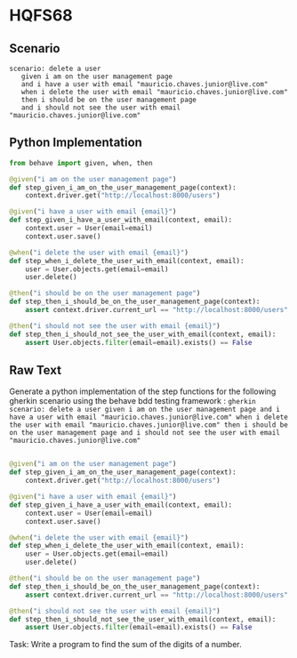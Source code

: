 # HQFS68
## Scenario
```gherkin
scenario: delete a user 
   given i am on the user management page 
   and i have a user with email "mauricio.chaves.junior@live.com" 
   when i delete the user with email "mauricio.chaves.junior@live.com" 
   then i should be on the user management page 
   and i should not see the user with email "mauricio.chaves.junior@live.com"
```


## Python Implementation
```python
from behave import given, when, then

@given("i am on the user management page")
def step_given_i_am_on_the_user_management_page(context):
    context.driver.get("http://localhost:8000/users")

@given("i have a user with email {email}")
def step_given_i_have_a_user_with_email(context, email):
    context.user = User(email=email)
    context.user.save()

@when("i delete the user with email {email}")
def step_when_i_delete_the_user_with_email(context, email):
    user = User.objects.get(email=email)
    user.delete()

@then("i should be on the user management page")
def step_then_i_should_be_on_the_user_management_page(context):
    assert context.driver.current_url == "http://localhost:8000/users"

@then("i should not see the user with email {email}")
def step_then_i_should_not_see_the_user_with_email(context, email):
    assert User.objects.filter(email=email).exists() == False
```


## Raw Text
Generate a python implementation of the step functions for the following gherkin scenario using the behave bdd testing framework : ```gherkin scenario: delete a user given i am on the user management page and i have a user with email "mauricio.chaves.junior@live.com" when i delete the user with email "mauricio.chaves.junior@live.com" then i should be on the user management page and i should not see the user with email "mauricio.chaves.junior@live.com" ```



```python from behave import given, when, then

@given("i am on the user management page")
def step_given_i_am_on_the_user_management_page(context):
    context.driver.get("http://localhost:8000/users")

@given("i have a user with email {email}")
def step_given_i_have_a_user_with_email(context, email):
    context.user = User(email=email)
    context.user.save()

@when("i delete the user with email {email}")
def step_when_i_delete_the_user_with_email(context, email):
    user = User.objects.get(email=email)
    user.delete()

@then("i should be on the user management page")
def step_then_i_should_be_on_the_user_management_page(context):
    assert context.driver.current_url == "http://localhost:8000/users"

@then("i should not see the user with email {email}")
def step_then_i_should_not_see_the_user_with_email(context, email):
    assert User.objects.filter(email=email).exists() == False
```

Task: Write a program to find the sum of the digits of a number.
